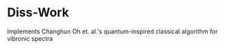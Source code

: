# Diss-Work

Implements Changhun Oh et. al.'s quantum-inspired classical algorithm for vibronic spectra
